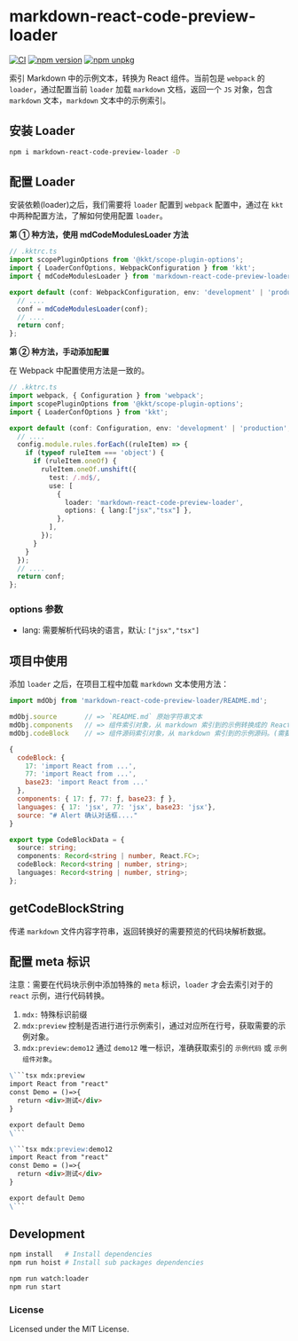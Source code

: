 markdown-react-code-preview-loader
===

[![CI](https://github.com/kktjs/markdown-react-code-preview-loader/actions/workflows/ci.yml/badge.svg)](https://github.com/kktjs/markdown-react-code-preview-loader/actions/workflows/ci.yml)
[![npm version](https://img.shields.io/npm/v/markdown-react-code-preview-loader.svg)](https://www.npmjs.com/package/markdown-react-code-preview-loader)
[![npm unpkg](https://img.shields.io/badge/Open%20in-unpkg-blue)](https://uiwjs.github.io/npm-unpkg/#/pkg/markdown-react-code-preview-loader/file/README.md)

索引 Markdown 中的示例文本，转换为 React 组件。当前包是 `webpack` 的 `loader`，通过配置当前 `loader` 加载 `markdown` 文档，返回一个 `JS` 对象，包含 `markdown` 文本，`markdown` 文本中的示例索引。

## 安装 Loader

```bash
npm i markdown-react-code-preview-loader -D
```

## 配置 Loader

安装依赖(loader)之后，我们需要将 `loader` 配置到 `webpack` 配置中，通过在 `kkt` 中两种配置方法，了解如何使用配置 `loader`。

**第 ① 种方法，使用 mdCodeModulesLoader 方法**

```ts
// .kktrc.ts
import scopePluginOptions from '@kkt/scope-plugin-options';
import { LoaderConfOptions, WebpackConfiguration } from 'kkt';
import { mdCodeModulesLoader } from 'markdown-react-code-preview-loader';

export default (conf: WebpackConfiguration, env: 'development' | 'production', options: LoaderConfOptions) => {
  // ....
  conf = mdCodeModulesLoader(conf);
  // ....
  return conf;
};
```

**第 ② 种方法，手动添加配置**

在 Webpack 中配置使用方法是一致的。

```ts
// .kktrc.ts
import webpack, { Configuration } from 'webpack';
import scopePluginOptions from '@kkt/scope-plugin-options';
import { LoaderConfOptions } from 'kkt';

export default (conf: Configuration, env: 'development' | 'production', options: LoaderConfOptions) => {
  // ....
  config.module.rules.forEach((ruleItem) => {
    if (typeof ruleItem === 'object') {
      if (ruleItem.oneOf) {
        ruleItem.oneOf.unshift({
          test: /.md$/,
          use: [
            {
              loader: 'markdown-react-code-preview-loader',
              options: { lang:["jsx","tsx"] },
            },
          ],
        });
      }
    }
  });
  // ....
  return conf;
};
```

### options 参数

- lang: 需要解析代码块的语言，默认: `["jsx","tsx"]`

## 项目中使用

添加 `loader` 之后，在项目工程中加载 `markdown` 文本使用方法：

```jsx
import mdObj from 'markdown-react-code-preview-loader/README.md';

mdObj.source       // => `README.md` 原始字符串文本
mdObj.components   // => 组件索引对象，从 markdown 索引到的示例转换成的 React 组件。(需要配置 meta)
mdObj.codeBlock    // => 组件源码索引对象，从 markdown 索引到的示例源码。(需要配置 meta)
```

```js
{
  codeBlock: {
    17: 'import React from ...',
    77: 'import React from ...',
    base23: 'import React from ...'
  },
  components: { 17: ƒ, 77: ƒ, base23: ƒ },
  languages: { 17: 'jsx', 77: 'jsx', base23: 'jsx'},
  source: "# Alert 确认对话框...."
}
```

```ts
export type CodeBlockData = {
  source: string;
  components: Record<string | number, React.FC>;
  codeBlock: Record<string | number, string>;
  languages: Record<string | number, string>;
};
```

## getCodeBlockString 

传递 `markdown` 文件内容字符串，返回转换好的需要预览的代码块解析数据。

## 配置 meta 标识

注意：需要在代码块示例中添加特殊的 `meta` 标识，`loader` 才会去索引对于的 `react` 示例，进行代码转换。

1. `mdx:` 特殊标识前缀
2. `mdx:preview` 控制是否进行进行示例索引，通过对应所在行号，获取需要的示例对象。
3. `mdx:preview:demo12` 通过 `demo12` 唯一标识，准确获取索引的 `示例代码` 或 `示例组件对象`。

```markdown
\```tsx mdx:preview
import React from "react"
const Demo = ()=>{
  return <div>测试</div>
}

export default Demo
\```  

\```tsx mdx:preview:demo12
import React from "react"
const Demo = ()=>{
  return <div>测试</div>
}

export default Demo
\```
```

## Development

```bash
npm install   # Install dependencies
npm run hoist # Install sub packages dependencies

npm run watch:loader
npm run start
```
### License

Licensed under the MIT License.